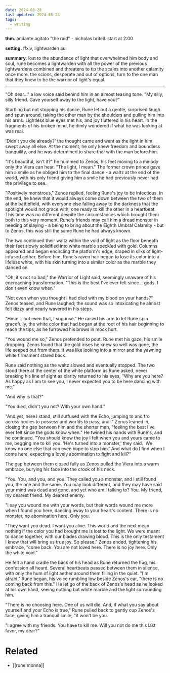 ```yaml
---
date: 2024-03-28
last updated: 2024-03-28
tags:
  - writing
---
```


**thm.** andante agitato "the raid" - nicholas britell. start at 2:00

**setting.** ffxiv, lightwarden au

**summary.** lost to the abundance of light that overwhelmed him body and soul, rune becomes a lightwarden with all the power of the previous lightwardens combined and threatens to tip the scales into another calamity once more. the scions, desperate and out of options, turn to the one man that they knew to be the warrior of light's equal.

---

"Oh dear..." a low voice said behind him in an almost teasing tone. "My silly, silly friend. Gave yourself away to the light, have you?" 

Startling but not stopping his dance, Rune let out a gentle, surprised laugh and spun around, taking the other man by the shoulders and pulling him into his arms. Lightless blue eyes met his, and joy fluttered in his heart. In the fragments of his broken mind, he dimly wondered if what he was looking at was real.

'Didn't you die already?' the thought came and went as the light in him swept away all else. At the moment, he only knew freedom and boundless tranquility, and he was determined to share that with the man before him.

"It's beautiful, isn't it?" he hummed to Zenos, his feet moving to a melody only the Viera can hear. "The light, I mean." The former crown prince gave him a smile as he obliged him to the final dance - a waltz at the end of the world, with his only friend giving him a smile he had previously never had the privilege to see.

"Positively monstrous," Zenos replied, feeling Rune's joy to be infectious. In the end, he knew that it would always come down between the two of them at the battlefield, with everyone else falling away to the darkness that the spotlight would not grace with; one ready to kill the other in a heartbeat. This time was no different despite the circumstances which brought them both to this very moment. Rune's friends may call him a dread monster in needing of slaying - a being to bring about the Eighth Umbral Calamity - but to Zenos, this was still the same Rune he had always known.

The two continued their waltz within the void of light as the floor beneath their feet slowly solidified into white marble speckled with gold. Columns appeared and began encircling the platform's edge, draped in silks of light-infused aether. Before him, Rune's raven hair began to lose its color into a lifeless white, with his skin turning into a similar color as the marble they danced on. 

"Oh, it's not so bad," the Warrior of Light said, seemingly unaware of his encroaching transformation. "This is the best I've ever felt since... gods, I don't even know when."

"Not even when you thought I had died with my blood on your hands?" Zenos teased, and Rune laughed; the sound was so intoxicating he almost felt dizzy and nearly wavered in his steps. 

"Hmm... not even that, I suppose." He raised his arm to let Rune spin gracefully, the white color that had began at the root of his hair beginning to reach the tips, as he furrowed his brows in mock hurt.

"You wound me so," Zenos pretended to pout. Rune met his gaze, his smile dropping. Zenos found that the gold irises he knew so well was gone, the life seeped out from them. It was like looking into a mirror and the yawning white firmament stared back.

Rune said nothing as the waltz slowed and eventually stopped. The two stood there at the center of the white platform as Rune asked, never breaking his line of sight as clarity returned to his eyes, "Why are you here? As happy as I am to see you, I never expected you to be here dancing with me."

"And why is that?"

"You died, didn't you not? With your own hand."

"And yet, here I stand, still suffused with the Echo, jumping to and fro across bodies to possess and worlds to pass, and-" Zenos leaned in, closing the gap between him and the shorter man, "feeling the best I've ever felt since the gods know when." He twined his hands with Rune's, and he continued, "You should know the joy I felt when you and yours came to me, begging me to kill you. 'He's turned into a monster,' they said. 'We know no one else that can even hope to stop him.' And what do I find when I come here, expecting a lovely abomination to fight and kill?"

The gap between them closed fully as Zenos pulled the Viera into a warm embrace, burying his face into the crook of his neck.

"You. You, and you, and you. They called you a monster, and I still found you, the one and the same. You may look different, and they may have said your mind was dead and gone, and yet who am I talking to? You. My friend, my dearest friend. My dearest enemy.

"I say you wound me with your words, but their words wound me more when I found you here, dancing away to your heart's content. There is no monster, no abomination here. Only you.

"They want you dead. I want you alive. This world and the next mean nothing if the color you had brought me is lost to the light. We were meant to dance together, with our blades drawing blood. This is the only testament I know that will bring us true joy. So please," Zenos ended, tightening his embrace, "come back. You are not loved here. There is no joy here. Only the white void."

He felt a hand cradle the back of his head as Rune returned the hug, his confession all heard. Several heartbeats passed between them in silence, with only the hum of light aether around them filling in the quiet. "I'm afraid," Rune began, his voice rumbling low beside Zenos's ear, "there is no coming back from this." He let go of the back of Zenos's head as he looked at his own hand, seeing nothing but white marble and the light surrounding him.

"There is no choosing here. One of us will die. And, if what you say about yourself and your Echo is true," Rune pulled back to gently cup Zenos's face, giving him a tranquil smile, "it won't be you.

"I agree with my friends. You have to kill me. Will you not do me this last favor, my dear?"

# Related
- [[rune monna]]